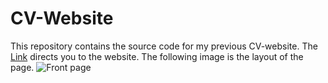 # CV-Website

This repository contains the source code for my previous CV-website. The [Link](https://https://sashuu6.github.io/CV-Website/) directs you to the website. The following image is the layout of the page.
![Front page](https://https://sashuu6.github.io/CV-Website/docs/home.png")

